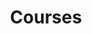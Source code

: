 ---
layout: page
title: Courses
nav: true
nav_order: 8
dropdown: true
children:
  - title: Python 2024
    permalink: /suppl/python/python2024/
  - title: divider
  - title: ML/DL
    permalink: /suppl/ts1/ts1_main2024
  - title: divider 
  - title: TS
    permalink: /suppl/ts2/ts2_main2024
---